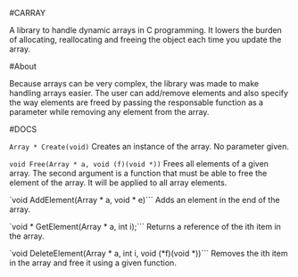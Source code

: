 #CARRAY

A library to handle dynamic arrays in C programming.
It lowers the burden of allocating, reallocating and 
freeing the object each time you update the array.

#About

Because arrays can be very complex, the library was made to make handling
arrays easier. The user can add/remove elements and also specify the way
elements are freed by passing the responsable function as a parameter
while removing any element from the array.

#DOCS

```Array * Create(void)```
Creates an instance of the array. No parameter given.

```void Free(Array * a, void (f)(void *))```
Frees all elements of a given array. The second argument is a function
that must be able to free the element of the array. It will be applied 
to all array elements.

`void AddElement(Array * a, void * e)```
Adds an element in the end of the array.

`void * GetElement(Array * a, int i);```
Returns a reference of the ith item in the array. 

`void DeleteElement(Array * a, int i, void (*f)(void *))```
Removes the ith item in the array and free it using a given function.


